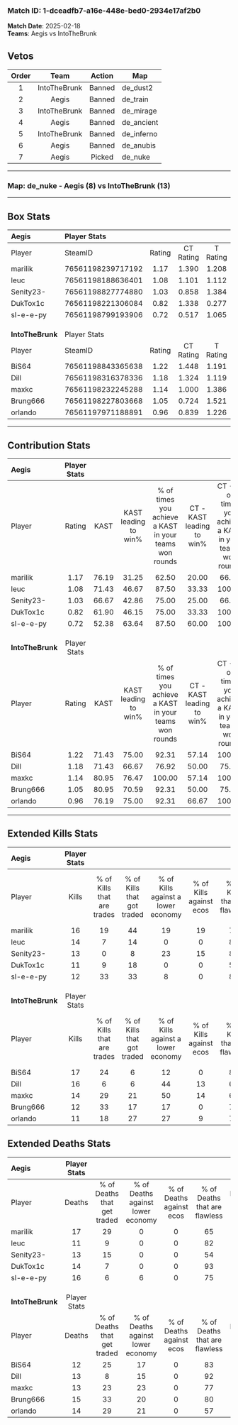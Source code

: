 ### Match ID: 1-dceadfb7-a16e-448e-bed0-2934e17af2b0  
**Match Date**: 2025-02-18  
**Teams**: Aegis vs IntoTheBrunk  

## Vetos  

| Order | Team | Action | Map |
| :---: | :--: | :----: | --- |
| 1 | IntoTheBrunk | Banned | de_dust2 |
| 2 | Aegis | Banned | de_train |
| 3 | IntoTheBrunk | Banned | de_mirage |
| 4 | Aegis | Banned | de_ancient |
| 5 | IntoTheBrunk | Banned | de_inferno |
| 6 | Aegis | Banned | de_anubis |
| 7 | Aegis | Picked | de_nuke |

---  

### **Map**: de_nuke - Aegis (8) vs IntoTheBrunk (13)  
---  

## Box Stats  

| **Aegis**        | Player Stats      |        |           |          |       |      |       |         |        |      |     |
| :- | :- | :-: | :-: | :-: | :-: | :-: | :-: | :-: | :-: | :-: | :-: |
| Player           | SteamID           | Rating | CT Rating | T Rating | KAST  | ADR  | Kills | Assists | Deaths | K/D  | HS% |
| marilik          | 76561198239717192 |  1.17  |   1.390   |  1.208   | 76.19 | 92.4 |  16   |    7    |   17   | 0.94 | 56  |
| leuc             | 76561198188636401 |  1.08  |   1.101   |  1.112   | 71.43 | 60.9 |  14   |    1    |   11   | 1.27 | 57  |
| Senity23-        | 76561198827774880 |  1.03  |   0.858   |  1.384   | 66.67 | 75.4 |  13   |    7    |   13   | 1.00 | 69  |
| DukTox1c         | 76561198221306084 |  0.82  |   1.338   |  0.277   | 61.90 | 58.2 |  11   |    4    |   14   | 0.79 | 36  |
| sl-e-e-py        | 76561198799193906 |  0.72  |   0.517   |  1.065   | 52.38 | 56.9 |  12   |    2    |   16   | 0.75 | 58  |
|                  |                   |        |           |          |       |      |       |         |        |      |     |
|                  |                   |        |           |          |       |      |       |         |        |      |     |
|                  |                   |        |           |          |       |      |       |         |        |      |     |
| **IntoTheBrunk** | Player Stats      |        |           |          |       |      |       |         |        |      |     |
| Player           | SteamID           | Rating | CT Rating | T Rating | KAST  | ADR  | Kills | Assists | Deaths | K/D  | HS% |
| BiS64            | 76561198843365638 |  1.22  |   1.448   |  1.191   | 71.43 | 71.2 |  17   |    2    |   12   | 1.42 | 41  |
| Dill             | 76561198316378336 |  1.18  |   1.324   |  1.119   | 71.43 | 79.5 |  16   |    3    |   13   | 1.23 | 37  |
| maxkc            | 76561198232245288 |  1.14  |   1.000   |  1.386   | 80.95 | 70.5 |  14   |    4    |   13   | 1.08 | 78  |
| Brung666         | 76561198227803668 |  1.05  |   0.724   |  1.521   | 80.95 | 74.0 |  12   |    9    |   15   | 0.80 | 66  |
| orlando          | 76561197971188891 |  0.96  |   0.839   |  1.226   | 76.19 | 64.7 |  11   |    7    |   14   | 0.79 | 54  |
---  

## Contribution Stats  

| **Aegis**        | Player Stats |       |                      |                                                        |                           |                                                             |                          |                                                            |
| :- | :-: | :-: | :-: | :-: | :-: | :-: | :-: | :-: |
| Player           |    Rating    | KAST  | KAST leading to win% | % of times you achieve a KAST in your teams won rounds | CT - KAST leading to win% | CT - % of times you achieve a KAST in your teams won rounds | T - KAST leading to win% | T - % of times you achieve a KAST in your teams won rounds |
| marilik          |     1.17     | 76.19 |        31.25         |                         62.50                          |           20.00           |                            66.67                            |          50.00           |                           60.00                            |
| leuc             |     1.08     | 71.43 |        46.67         |                         87.50                          |           33.33           |                           100.00                            |          66.67           |                           80.00                            |
| Senity23-        |     1.03     | 66.67 |        42.86         |                         75.00                          |           25.00           |                            66.67                            |          66.67           |                           80.00                            |
| DukTox1c         |     0.82     | 61.90 |        46.15         |                         75.00                          |           33.33           |                           100.00                            |          75.00           |                           60.00                            |
| sl-e-e-py        |     0.72     | 52.38 |        63.64         |                         87.50                          |           60.00           |                           100.00                            |          66.67           |                           80.00                            |
|                  |              |       |                      |                                                        |                           |                                                             |                          |                                                            |
|                  |              |       |                      |                                                        |                           |                                                             |                          |                                                            |
|                  |              |       |                      |                                                        |                           |                                                             |                          |                                                            |
| **IntoTheBrunk** | Player Stats |       |                      |                                                        |                           |                                                             |                          |                                                            |
| Player           |    Rating    | KAST  | KAST leading to win% | % of times you achieve a KAST in your teams won rounds | CT - KAST leading to win% | CT - % of times you achieve a KAST in your teams won rounds | T - KAST leading to win% | T - % of times you achieve a KAST in your teams won rounds |
| BiS64            |     1.22     | 71.43 |        75.00         |                         92.31                          |           57.14           |                           100.00                            |          88.89           |                           88.89                            |
| Dill             |     1.18     | 71.43 |        66.67         |                         76.92                          |           50.00           |                            75.00                            |          77.78           |                           77.78                            |
| maxkc            |     1.14     | 80.95 |        76.47         |                         100.00                         |           57.14           |                           100.00                            |          90.00           |                           100.00                           |
| Brung666         |     1.05     | 80.95 |        70.59         |                         92.31                          |           50.00           |                            75.00                            |          81.82           |                           100.00                           |
| orlando          |     0.96     | 76.19 |        75.00         |                         92.31                          |           66.67           |                           100.00                            |          80.00           |                           88.89                            |
---  

## Extended Kills Stats  

| **Aegis**        | Player Stats |                            |                            |                                    |                         |                              |                                 |                                       |                    |           |
| :- | :-: | :-: | :-: | :-: | :-: | :-: | :-: | :-: | :-: | :-: |
| Player           |    Kills     | % of Kills that are trades | % of Kills that got traded | % of Kills against a lower economy | % of Kills against ecos | % of Kills that are flawless | % of Kills that are close duels | % of Kills that are assisted by flash | Pistol Round Kills | AWP Kills |
| marilik          |      16      |             19             |             44             |                 19                 |           19            |              75              |                0                |                   0                   |         0          |     3     |
| leuc             |      14      |             7              |             14             |                 0                  |            0            |              86              |                0                |                   7                   |         3          |     4     |
| Senity23-        |      13      |             0              |             8              |                 23                 |           15            |              85              |                8                |                   8                   |         0          |     2     |
| DukTox1c         |      11      |             9              |             18             |                 0                  |            0            |              55              |                0                |                   0                   |         0          |     0     |
| sl-e-e-py        |      12      |             33             |             33             |                 8                  |            0            |              83              |                8                |                   0                   |         0          |     0     |
|                  |              |                            |                            |                                    |                         |                              |                                 |                                       |                    |           |
|                  |              |                            |                            |                                    |                         |                              |                                 |                                       |                    |           |
|                  |              |                            |                            |                                    |                         |                              |                                 |                                       |                    |           |
| **IntoTheBrunk** | Player Stats |                            |                            |                                    |                         |                              |                                 |                                       |                    |           |
| Player           |    Kills     | % of Kills that are trades | % of Kills that got traded | % of Kills against a lower economy | % of Kills against ecos | % of Kills that are flawless | % of Kills that are close duels | % of Kills that are assisted by flash | Pistol Round Kills | AWP Kills |
| BiS64            |      17      |             24             |             6              |                 12                 |            0            |              88              |                6                |                   0                   |         0          |     0     |
| Dill             |      16      |             6              |             6              |                 44                 |           13            |              63              |               19                |                   0                   |         4          |     0     |
| maxkc            |      14      |             29             |             21             |                 50                 |           14            |              64              |                7                |                   0                   |         0          |     1     |
| Brung666         |      12      |             33             |             17             |                 17                 |            0            |              75              |                0                |                   0                   |         0          |     3     |
| orlando          |      11      |             18             |             27             |                 27                 |            9            |              73              |                0                |                   9                   |         0          |     2     |
## Extended Deaths Stats  

| **Aegis**        | Player Stats |                             |                                   |                          |                               |                            |                           |               |
| :- | :-: | :-: | :-: | :-: | :-: | :-: | :-: | :-: |
| Player           |    Deaths    | % of Deaths that get traded | % of Deaths against lower economy | % of Deaths against ecos | % of Deaths that are flawless | % of Deaths that are close | % of Deaths while blinded | Deaths to AWP |
| marilik          |      17      |             29              |                 0                 |            0             |              65               |             18             |             0             |       2       |
| leuc             |      11      |              9              |                 0                 |            0             |              82               |             0              |             0             |       1       |
| Senity23-        |      13      |             15              |                 0                 |            0             |              54               |             0              |             0             |       1       |
| DukTox1c         |      14      |              7              |                 0                 |            0             |              93               |             7              |             0             |       0       |
| sl-e-e-py        |      16      |              6              |                 6                 |            0             |              75               |             6              |             6             |       0       |
|                  |              |                             |                                   |                          |                               |                            |                           |               |
|                  |              |                             |                                   |                          |                               |                            |                           |               |
|                  |              |                             |                                   |                          |                               |                            |                           |               |
| **IntoTheBrunk** | Player Stats |                             |                                   |                          |                               |                            |                           |               |
| Player           |    Deaths    | % of Deaths that get traded | % of Deaths against lower economy | % of Deaths against ecos | % of Deaths that are flawless | % of Deaths that are close | % of Deaths while blinded | Deaths to AWP |
| BiS64            |      12      |             25              |                17                 |            0             |              83               |             0              |             8             |       2       |
| Dill             |      13      |              8              |                15                 |            0             |              92               |             0              |             0             |       0       |
| maxkc            |      13      |             23              |                23                 |            0             |              77               |             0              |             8             |       0       |
| Brung666         |      15      |             33              |                20                 |            0             |              80               |             7              |             0             |       1       |
| orlando          |      14      |             29              |                21                 |            0             |              57               |             7              |             0             |       0       |
